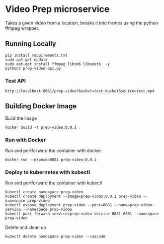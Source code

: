 # Video Prep microservice
Takes a given video from a location, breaks it into frames using the python ffmpeg wrapper.

## Running Locally
```
pip install requirements.txt
sudo apt-get update
sudo apt-get install ffmpeg libsm6 libxext6  -y
python3 prep-video-api.py
```

### Test API
```
http://localhost:8081/prep-video?bucket=test-bucket&source=test.mp4
```

## Building Docker Image
Build the image
```
docker build -t prep-video:0.0.1 .
```

### Run with Docker
Run and portforward the container with docker
```
docker run --expose=8081 prep-video:0.0.1
```

### Deploy to kubernetes with kubectl
Run and portforward the container with kubectl
```
kubectl create namespace prep-video
kubectl create deployment --image=prep-video:0.0.1 prep-video --namespace prep-video
kubectl expose deployment prep-video --port=8081 --name=prep-video-service --namespace prep-video
kubectl port-forward service/prep-video-service 8081:8081 --namespace prep-video
```

Delete and clean up
```
kubectl delete namespace prep-video --cascade
```







